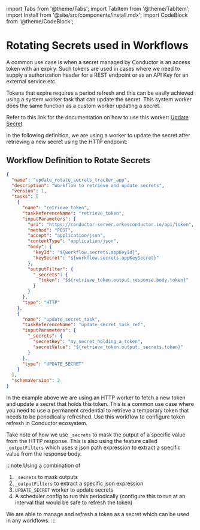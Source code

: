 import Tabs from '@theme/Tabs';
import TabItem from '@theme/TabItem';
import Install from '@site/src/components/install.mdx';
import CodeBlock from '@theme/CodeBlock';

# Rotating Secrets used in Workflows

A common use case is when a secret managed by Conductor is an access token with an expiry. Such tokens are used in cases 
where we need to supply a authorization header for a REST endpoint or as an API Key for an external service etc. 

Tokens that expire requires a period refresh and this can be easily achieved using a system worker task that can update the secret.
This system worker does the same function as a custom worker updating a secret.

Refer to this link for the documentation on how to use this worker: [Update Secret](/content/reference-docs/system-tasks/update-secret)

In the following definition, we are using a worker to update the secret after retrieving a new secret using the HTTP endpoint:

## Workflow Definition to Rotate Secrets

```json lines
{
  "name": "update_rotate_secrets_tracker_app",
  "description": "Workflow to retrieve and update secrets",
  "version": 1,
  "tasks": [
    {
      "name": "retrieve_token",
      "taskReferenceName": "retrieve_token",
      "inputParameters": {
        "uri": "https://conductor-server.orkesconductor.io/api/token",
        "method": "POST",
        "accept": "application/json",
        "contentType": "application/json",
        "body": {
          "keyId": "${workflow.secrets.appKeyId}",
          "keySecret": "${workflow.secrets.appKeySecret}"
        },
        "outputFilter": {
          "_secrets": {
            "token": "$${retrieve_token.output.response.body.token}"
          }
        }
      },
      "type": "HTTP"
    },
    {
      "name": "update_secret_task",
      "taskReferenceName": "update_secret_task_ref",
      "inputParameters": {
        "_secrets": {
          "secretKey": "my_secret_holding_a_token",
          "secretValue": "${retrieve_token.output._secrets.token}"
        }
      },
      "type": "UPDATE_SECRET"
    }
  ],
  "schemaVersion": 2
}
```

In the example above we are using an HTTP worker to fetch a new token and update a secret that holds this token. This is
a common use case where you need to use a permanent credential to retrieve a temporary token that needs to be
periodically refreshed. Use this workflow to configure token refresh in Conductor ecosystem.


Take note of how we use `_secrets` to mask the output of a specific value from the HTTP response. This is also using the
feature called `_outputFilters` which uses a json path expression to extract a specific value from the response body.

:::note
Using a combination of

1. `_secrets` to mask outputs
2. `_outputFilters` to extract a specific json expression
3. `UPDATE_SECRET` worker to update secrets
4. A scheduler config to run this periodically (configure this to run at an interval that would be safe to refresh the
   token)

We are able to manage and refresh a token as a secret which can be used in any workflows.
:::
